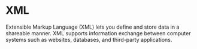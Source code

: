 # XML
Extensible Markup Language (XML) lets you define and store data in a shareable manner. XML supports information exchange between computer systems such as websites, databases, and third-party applications.
